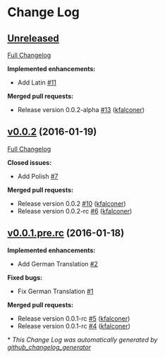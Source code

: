 # Change Log

## [Unreleased](https://github.com/dropstream/hola/tree/HEAD)

[Full Changelog](https://github.com/dropstream/hola/compare/v0.0.2...HEAD)

**Implemented enhancements:**

- Add Latin [\#11](https://github.com/dropstream/hola/issues/11)

**Merged pull requests:**

- Release version 0.0.2-alpha [\#13](https://github.com/dropstream/hola/pull/13) ([kfalconer](https://github.com/kfalconer))

## [v0.0.2](https://github.com/dropstream/hola/tree/v0.0.2) (2016-01-19)
[Full Changelog](https://github.com/dropstream/hola/compare/v0.0.1.pre.rc...v0.0.2)

**Closed issues:**

- Add Polish [\#7](https://github.com/dropstream/hola/issues/7)

**Merged pull requests:**

- Release version 0.0.2 [\#10](https://github.com/dropstream/hola/pull/10) ([kfalconer](https://github.com/kfalconer))
- Release version 0.0.2-rc [\#6](https://github.com/dropstream/hola/pull/6) ([kfalconer](https://github.com/kfalconer))

## [v0.0.1.pre.rc](https://github.com/dropstream/hola/tree/v0.0.1.pre.rc) (2016-01-18)
**Implemented enhancements:**

- Add German Translation [\#2](https://github.com/dropstream/hola/issues/2)

**Fixed bugs:**

- Fix German Translation [\#1](https://github.com/dropstream/hola/issues/1)

**Merged pull requests:**

- Release version 0.0.1-rc [\#5](https://github.com/dropstream/hola/pull/5) ([kfalconer](https://github.com/kfalconer))
- Release version 0.0.1-rc [\#4](https://github.com/dropstream/hola/pull/4) ([kfalconer](https://github.com/kfalconer))



\* *This Change Log was automatically generated by [github_changelog_generator](https://github.com/skywinder/Github-Changelog-Generator)*